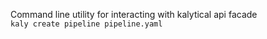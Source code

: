 Command line utility for interacting with kalytical api facade  
``kaly create pipeline pipeline.yaml``